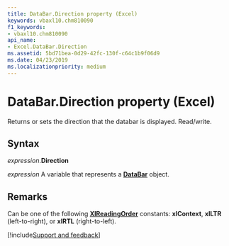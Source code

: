 ```yaml
---
title: DataBar.Direction property (Excel)
keywords: vbaxl10.chm810090
f1_keywords:
- vbaxl10.chm810090
api_name:
- Excel.DataBar.Direction
ms.assetid: 5bd71bea-0d29-42fc-130f-c64c1b9f06d9
ms.date: 04/23/2019
ms.localizationpriority: medium
---
```



# DataBar.Direction property (Excel)

Returns or sets the direction that the databar is displayed. Read/write.


## Syntax

_expression_.**Direction**

_expression_ A variable that represents a **[DataBar](Excel.DataBar.md)** object.


## Remarks

Can be one of the following **[XlReadingOrder](word.xlreadingorder.md)** constants: **xlContext**, **xlLTR** (left-to-right), or **xlRTL** (right-to-left).

[!include[Support and feedback](~/includes/feedback-boilerplate.md)]